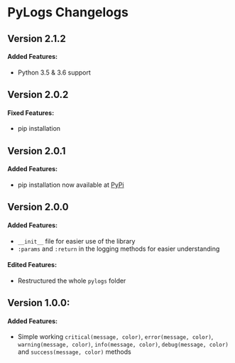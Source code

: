 # PyLogs Changelogs

## Version 2.1.2
#### Added Features:
- Python 3.5 & 3.6 support

## Version 2.0.2
#### Fixed Features:
- pip installation

## Version 2.0.1
#### Added Features:
- pip installation now available at [PyPi](https://pypi.org/project/py-logs/)


## Version 2.0.0
#### Added Features:
- `__init__` file for easier use of the library
- `:params` and `:return` in the logging methods for easier understanding
#### Edited Features:
- Restructured the whole `pylogs` folder


## Version 1.0.0:
#### Added Features:
- Simple working `critical(message, color)`, `error(message, color)`, `warning(message, color)`, `info(message, color)`, `debug(message, color)` and `success(message, color)` methods
